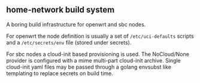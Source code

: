 home-network build system
-------------------------

A boring build infrastructure for openwrt and sbc nodes.

For openwrt the node definition is usually a set of `/etc/uci-defaults` scripts
and a `/etc/secrets/env` file (stored under secrets).

For sbc nodes a cloud-init based provisioning is used. The NoCloud/None
provider is configured with a mime multi-part cloud-init archive.
Single cloud-init yaml files may be passed through a golang envsubst like
templating to replace secrets on build time.
